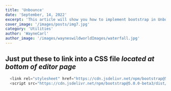 ```yaml
---
title: 'Unbounce'
date: 'September, 14, 2022'
excerpt: 'This article will show you how to implement bootstrap in Unbounce'
cover_image: '/images/posts/img7.jpg'
category: 'Utilities'
author: 'WayneCarl'
author_image: '/images/wayneswildworldImages/waterfall.jpg'
---
```


## Just put these to link into a CSS file *located at bottom of editor page*


```javascript
  <link rel="stylesheet" href="https://cdn.jsdelivr.net/npm/bootstrap@5.0.0-beta3/dist/css/bootstrap.min.css">
  <script src="https://cdn.jsdelivr.net/npm/bootstrap@5.0.0-beta3/dist/js/bootstrap.min.js"></script>

```